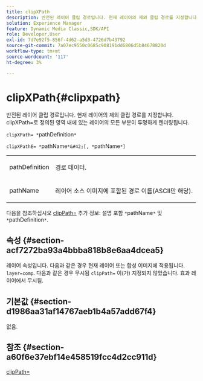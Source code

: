 ```yaml
---
title: clipXPath
description: 반전된 레이어 클립 경로입니다. 현재 레이어의 제외 클립 경로를 지정합니다. clipXPath=로 정의된 영역 내에 있는 레이어의 모든 부분이 투명하게 렌더링됩니다.
solution: Experience Manager
feature: Dynamic Media Classic,SDK/API
role: Developer,User
exl-id: 7d7e92f5-856f-4d62-a5d3-4726d7b43792
source-git-commit: 7a07ec9550c0685c908191dd6806d5b84678820d
workflow-type: tm+mt
source-wordcount: '117'
ht-degree: 3%

---
```


# clipXPath{#clipxpath}

반전된 레이어 클립 경로입니다. 현재 레이어의 제외 클립 경로를 지정합니다. clipXPath=로 정의된 영역 내에 있는 레이어의 모든 부분이 투명하게 렌더링됩니다.

`clipXPath= *`pathDefinition`*`

`clipXPathE= *`pathName`*&#42;[, *`pathName`*]`

<table id="simpletable_27AFC3A694874CF8B673460820EFD90D"> 
 <tr class="strow"> 
  <td class="stentry"> <p><span class="codeph"> <span class="varname"> pathDefinition</span> </span> </p> </td> 
  <td class="stentry"> <p>경로 데이터. </p></td> 
 </tr> 
 <tr class="strow"> 
  <td class="stentry"> <p><span class="codeph"> <span class="varname"> pathName</span> </span> </p> </td> 
  <td class="stentry"> <p>레이어 소스 이미지에 포함된 경로 이름(ASCII만 해당). </p></td> 
 </tr> 
</table>

다음을 참조하십시오 [clipPath=](../../../../../is-api/http-ref/image-serving-api-ref/c-http-protocol-reference/c-command-reference/r-clippath.md#reference-8139b1b52dc54749b51b109521ddf83d) 추가 정보: 설명 포함 `*`pathName`*` 및 `*`pathDefinition`*`.

## 속성 {#section-acf7272ba93a4bbba818b8e6aa4dcea5}

레이어 속성입니다. 다음과 같은 경우 현재 레이어 또는 합성 이미지에 적용됩니다. `layer=comp`. 다음과 같은 경우 무시됨 `clipPath=` 이(가) 지정되지 않았습니다. 효과 레이어에서 무시됨.

## 기본값 {#section-d1986aa31af14767aeb1b4a57add67f4}

없음.

## 참조 {#section-a60f6e37ebf14e458519fcc4d2cc911d}

[clipPath=](../../../../../is-api/http-ref/image-serving-api-ref/c-http-protocol-reference/c-command-reference/r-clippath.md#reference-8139b1b52dc54749b51b109521ddf83d)
